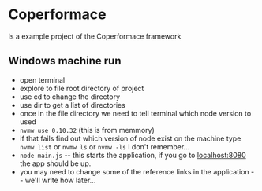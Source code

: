 # Coperformace 
Is a example project of the Coperformace framework
## Windows machine run
 * open terminal
 * explore to file root directory of project
  * use cd to change the directory
  * use dir to get a list of directories
 * once in the file directory we need to tell terminal which node version to used
 * ``` nvmw use 0.10.32 ``` (this is from memmory)
  * if that fails find out which version of node exist on the machine type ``` nvmw list ``` or ``` nvmw ls ``` or ``` nvmw -ls ``` I don't remember...
 * ``` node main.js ``` -- this starts the application, if you go to [localhost:8080](http://localhost:8080) the app should be up.
 * you may need to change some of the reference links in the application -- we'll write how later... 
